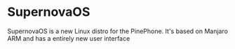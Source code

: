 # SupernovaOS
SupernovaOS is a new Linux distro for the PinePhone. It's based on Manjaro ARM and has a entirely new user interface
